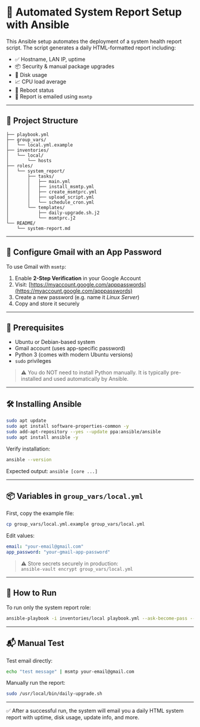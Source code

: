 # 🧾 Automated System Report Setup with Ansible

This Ansible setup automates the deployment of a system health report script. The script generates a daily HTML-formatted report including:

- ✅ Hostname, LAN IP, uptime  
- 📦 Security & manual package upgrades  
- 📍 Disk usage  
- 📈 CPU load average  
- 🔁 Reboot status  
- 📩 Report is emailed using `msmtp`

---

## 📁 Project Structure

```text
├── playbook.yml
├── group_vars/
│   └── local.yml.example
├── inventories/
│   └── local/
│       └── hosts
├── roles/
│   └── system_report/
│       ├── tasks/
│       │   ├── main.yml
│       │   ├── install_msmtp.yml
│       │   ├── create_msmtprc.yml
│       │   ├── upload_script.yml
│       │   └── schedule_cron.yml
│       └── templates/
│           ├── daily-upgrade.sh.j2
│           └── msmtprc.j2
└── README/
    └── system-report.md
```

---

## 🔐 Configure Gmail with an App Password

To use Gmail with `msmtp`:

1. Enable **2-Step Verification** in your Google Account  
2. Visit: [https://myaccount.google.com/apppasswords](https://myaccount.google.com/apppasswords)  
3. Create a new password (e.g. name it *Linux Server*)  
4. Copy and store it securely

---

## 🔧 Prerequisites

- Ubuntu or Debian-based system  
- Gmail account (uses app-specific password)  
- Python 3 (comes with modern Ubuntu versions)  
- `sudo` privileges

> ⚠️ You do NOT need to install Python manually. It is typically pre-installed and used automatically by Ansible.

---

## 🛠️ Installing Ansible

```bash
sudo apt update
sudo apt install software-properties-common -y
sudo add-apt-repository --yes --update ppa:ansible/ansible
sudo apt install ansible -y
```

Verify installation:

```bash
ansible --version
```

Expected output: `ansible [core ...]`

---

## 📦 Variables in `group_vars/local.yml`

First, copy the example file:

```bash
cp group_vars/local.yml.example group_vars/local.yml
```

Edit values:

```yaml
email: "your-email@gmail.com"
app_password: "your-gmail-app-password"
```

> ⚠️ Store secrets securely in production:  
> `ansible-vault encrypt group_vars/local.yml`

---

## 🚀 How to Run

To run only the system report role:

```bash
ansible-playbook -i inventories/local playbook.yml --ask-become-pass --tags system_report
```

---

## 📬 Manual Test

Test email directly:

```bash
echo "test message" | msmtp your-email@gmail.com
```

Manually run the report:

```bash
sudo /usr/local/bin/daily-upgrade.sh
```

---

✅ After a successful run, the system will email you a daily HTML system report with uptime, disk usage, update info, and more.
